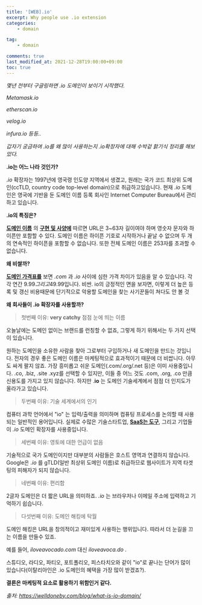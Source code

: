 ```yaml
---
title: '[WEB].io'
excerpt: Why people use .io extension
categories:
    - domain

tag:
    - domain

comments: true
last_modified_at: 2021-12-28T19:00:00+09:00
toc: true
---
```


*몇년 전부터 구글링하면 .io 도메인이 보이기 시작했다.* 

*Metamask.io*

*etherscan.io*

*velog.io*

*infura.io 등등..*

*갑자기 궁금하여 .io를 왜 많이 사용하는지 .io확장자에 대해 수박겉 핡기식 정리를 해보았다.*



**.io는 어느 나라 것인가?**

.*io* 확장자는 1997년에 영국령 인도양 지역에서 생겼고, 원래는 국가 코드 최상위 도메인(ccTLD, country code top-level domain)으로 취급하고있습니다. 현재 *.io* 도메인은 영국에 기반을 둔 도메인 이름 등록 회사인 Internet Computer Bureau에서 관리하고 있습니다.

**.io의 특징은?**

**[도메인 이름](https://tools.ietf.org/html/rfc1035)** 의 **[구현 및 사양에](https://tools.ietf.org/html/rfc1035)** 따르면 URL은 3~63자 길이여야 하며 영숫자 문자와 하이픈만 포함할 수 있다. 도메인 이름은 하이픈 기호로 시작하거나 끝날 수 없으며 두 개의 연속적인 하이픈을 포함할 수 없습니다. 또한 전체 도메인 이름은 253자를 초과할 수 없습니다.

**왜 비쌀까?**

**[도메인 가격표를](https://www.domain.com/domains/domain-name-pricing/?utm_source=google&utm_medium=genericsearch&gclid=Cj0KCQiAwqCOBhCdARIsAEPyW9n4PUo_Jf43EU8ZZPRldn5vTB3bIcMT7_1m_D7JVNPCq8MwEUt83sIaAgpcEALw_wcB&gclsrc=aw.ds)** 보면 *.com* 과 *.io* 사이에 심한 가격 차이가 있음을 알 수 있습니다. 각각 연간 $9.99 그리고$49.99입니다. 비싼. io의 긍정적인 면을 보자면, 이렇게 더 높은 등록 및 갱신 비용때문에 단기적으로 악용할 도메인을 찾는 사기꾼들이 쳐다도 안 볼 것

**왜 회사들이 .io 확장자를 사용할까?**

> 첫번째 이유: **very catchy** 점점 눈에 띄는 이름

오늘날에는 도메인 없이는 브랜드를 런칭할 수 없죠, 그렇게 하기 위해서는 두 가지 선택이 있습니다.

원하는 도메인을 소유한 사람을 찾아 그로부터 구입하거나 새 도메인을 만드는 것입니다. 전자의 경우  좋은 도메인 이름은 마케팅적으로 효과적이기 때문에 더 비쌉니다. 아무도 싸게 팔지 않죠. 가장 흥미롭고 쉬운 도메인(.com/.org/.net 등)은 이미 사용중입니다. .co, .biz, .site .xyz를 선택할 수 있지만, 이들 중 어느 것도 .com, .org, .co 만큼 신용도를 가지고 있지 않습니다. 하지만 .**io** 는 도메인 기술세계에서 점점 더 인지도가 올라가고 있습니다.

> 두번째 이유: 기술 세계에서의 인기

컴퓨터 과학 언어에서 "io" 는 입력/출력을 의미하며 컴퓨팅 프로세스를 논의할 때 사용되는 일반적인 용어입니다. 실제로 수많은 기술스타트업, **[SaaS는 도구](https://welldoneby.com/blog/custom-saas-development-overview/)**, 그리고 기업들이 *.io* 도메인 확장자를 사용중입니다. 

> 세번째 이유: 영토에 대한 언급이 없음

기술적으로 국가 도메인이지만 대부분의 사람들은 호스트 영역과 연결하지 않습니다. Google은 *.io* 를 gTLD(일반 최상위 도메인 이름)로 취급하므로 웹사이트가 지역 타겟팅의 피해자가 되지 않습니다. 

> 네번째 이유: 편리함

2글자 도메인은 더 짧은 URL을 의미하죠. *.io* 는 브라우저나 이메일 주소에 입력하고 기억하기 쉽습니다.

> 다섯번째 이유: 도메인 해킹에 탁월

도메인 해킹은 URL을 창의적이고 재미있게 사용하는 행위입니다. 따라서 더 눈길을 끄는 이름을 만들수 있죠. 

예를 들어, *iloveavocado.com* 대신 *iloveavoca.do* . 

스튜디오, 라디오, 파티오, 포트폴리오, 피스타치오와 같이 "io"로 끝나는 단어가 많이 있습니다(이탈리아인은 .io 도메인의 혜택을 가장 많이 받겠죠?). 

**결론은 마케팅적 요소로 활용하기 위함인거 같다.**

*출처: https://welldoneby.com/blog/what-is-io-domain/*

